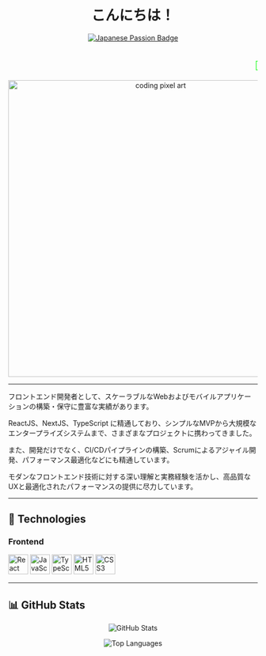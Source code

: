<h1 align="center">こんにちは！</h1>

<p align="center">
  <a href="https://your-portfolio.com" target="_blank">
   <img src="https://img.shields.io/badge/%E3%83%95%E3%83%AD%E3%83%B3%E3%83%88%E3%82%A8%E3%83%B3%E3%83%89%E6%8A%80%E8%A1%93%E3%81%AE%E3%82%B9%E3%82%AD%E3%83%AB%E5%90%91%E4%B8%8A%E3%81%AB%E6%83%85%E7%86%B1%E3%82%92%E6%B3%A8%E3%81%90%E3%80%81%E5%89%8D%E5%90%91%E3%81%8D%E3%81%AAWeb%E9%96%8B%E7%99%BA%E8%80%85%E3%81%A7%E3%81%99%E3%80%82-blue?style=for-the-badge&logo=github" alt="Japanese Passion Badge" />
  </a>
</p>

<h2>
  <marquee behavior="scroll" direction="left" scrollamount="6" style="color:lime; font-family:monospace;">
    🌸 フロントエンド開発が大好きです！| Welcome to my digital playground 🚀
  </marquee>
</h2>



<p align="center">
  <img src="https://your-image-url.com/animated-pixel-art.gif" alt="coding pixel art" width="600" />
</p>

---

フロントエンド開発者として、スケーラブルなWebおよびモバイルアプリケーションの構築・保守に豊富な実績があります。

ReactJS、NextJS、TypeScript に精通しており、シンプルなMVPから大規模なエンタープライズシステムまで、さまざまなプロジェクトに携わってきました。

また、開発だけでなく、CI/CDパイプラインの構築、Scrumによるアジャイル開発、パフォーマンス最適化などにも精通しています。

モダンなフロントエンド技術に対する深い理解と実務経験を活かし、高品質なUXと最適化されたパフォーマンスの提供に尽力しています。

---

## 🧰 Technologies

### Frontend  
<p align="left">
  <img src="https://cdn.jsdelivr.net/gh/devicons/devicon/icons/react/react-original.svg" width="40" alt="React" />
  <img src="https://cdn.jsdelivr.net/gh/devicons/devicon/icons/javascript/javascript-original.svg" width="40" alt="JavaScript" />
  <img src="https://cdn.jsdelivr.net/gh/devicons/devicon/icons/typescript/typescript-original.svg" width="40" alt="TypeScript" />
  <img src="https://cdn.jsdelivr.net/gh/devicons/devicon/icons/html5/html5-original.svg" width="40" alt="HTML5" />
  <img src="https://cdn.jsdelivr.net/gh/devicons/devicon/icons/css3/css3-original.svg" width="40" alt="CSS3" />
</p>

---

## 📊 GitHub Stats

<p align="center">
  <img src="https://github-readme-stats.vercel.app/api?username=khanhduy123456&show_icons=true&theme=tokyonight" alt="GitHub Stats" />
</p>

<p align="center">
  <img src="https://github-readme-stats.vercel.app/api/top-langs/?username=khanhduy123456&layout=compact&theme=tokyonight" alt="Top Languages" />
</p>
